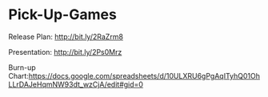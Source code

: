 # Pick-Up-Games
Release Plan: http://bit.ly/2RaZrm8

Presentation: http://bit.ly/2Ps0Mrz

Burn-up Chart:https://docs.google.com/spreadsheets/d/10ULXRU6gPgAqITyhQ01OhLLrDAJeHqmNW93dt_wzCjA/edit#gid=0
